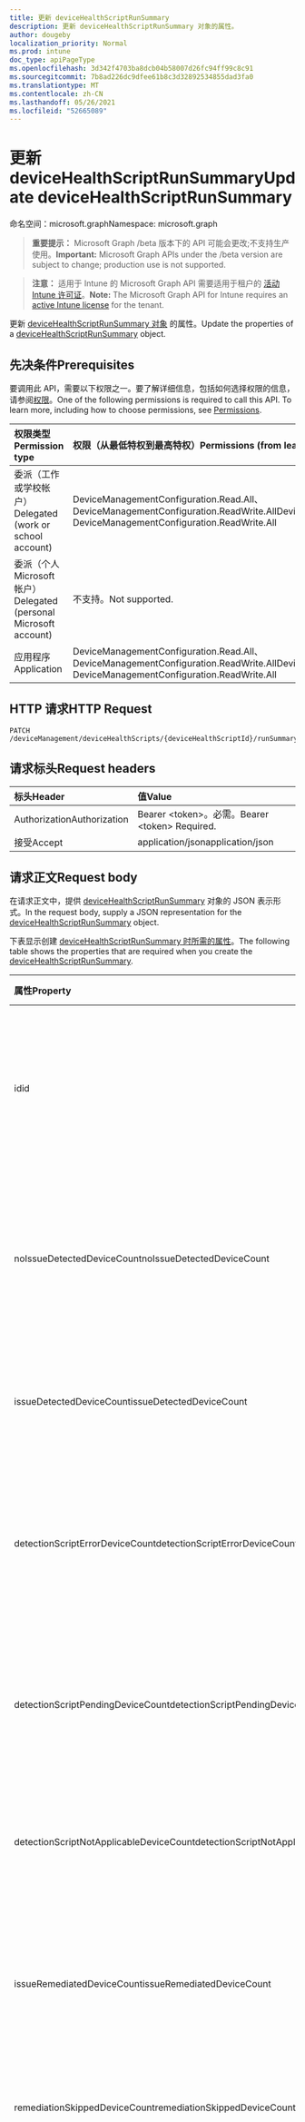 ```yaml
---
title: 更新 deviceHealthScriptRunSummary
description: 更新 deviceHealthScriptRunSummary 对象的属性。
author: dougeby
localization_priority: Normal
ms.prod: intune
doc_type: apiPageType
ms.openlocfilehash: 3d342f4703ba8dcb04b58007d26fc94ff99c8c91
ms.sourcegitcommit: 7b8ad226dc9dfee61b8c3d32892534855dad3fa0
ms.translationtype: MT
ms.contentlocale: zh-CN
ms.lasthandoff: 05/26/2021
ms.locfileid: "52665089"
---
```

# <a name="update-devicehealthscriptrunsummary"></a><span data-ttu-id="2ac92-103">更新 deviceHealthScriptRunSummary</span><span class="sxs-lookup"><span data-stu-id="2ac92-103">Update deviceHealthScriptRunSummary</span></span>

<span data-ttu-id="2ac92-104">命名空间：microsoft.graph</span><span class="sxs-lookup"><span data-stu-id="2ac92-104">Namespace: microsoft.graph</span></span>

> <span data-ttu-id="2ac92-105">**重要提示：** Microsoft Graph /beta 版本下的 API 可能会更改;不支持生产使用。</span><span class="sxs-lookup"><span data-stu-id="2ac92-105">**Important:** Microsoft Graph APIs under the /beta version are subject to change; production use is not supported.</span></span>

> <span data-ttu-id="2ac92-106">**注意：** 适用于 Intune 的 Microsoft Graph API 需要适用于租户的 [活动 Intune 许可证](https://go.microsoft.com/fwlink/?linkid=839381)。</span><span class="sxs-lookup"><span data-stu-id="2ac92-106">**Note:** The Microsoft Graph API for Intune requires an [active Intune license](https://go.microsoft.com/fwlink/?linkid=839381) for the tenant.</span></span>

<span data-ttu-id="2ac92-107">更新 [deviceHealthScriptRunSummary 对象](../resources/intune-devices-devicehealthscriptrunsummary.md) 的属性。</span><span class="sxs-lookup"><span data-stu-id="2ac92-107">Update the properties of a [deviceHealthScriptRunSummary](../resources/intune-devices-devicehealthscriptrunsummary.md) object.</span></span>

## <a name="prerequisites"></a><span data-ttu-id="2ac92-108">先决条件</span><span class="sxs-lookup"><span data-stu-id="2ac92-108">Prerequisites</span></span>
<span data-ttu-id="2ac92-p101">要调用此 API，需要以下权限之一。要了解详细信息，包括如何选择权限的信息，请参阅[权限](/graph/permissions-reference)。</span><span class="sxs-lookup"><span data-stu-id="2ac92-p101">One of the following permissions is required to call this API. To learn more, including how to choose permissions, see [Permissions](/graph/permissions-reference).</span></span>

|<span data-ttu-id="2ac92-111">权限类型</span><span class="sxs-lookup"><span data-stu-id="2ac92-111">Permission type</span></span>|<span data-ttu-id="2ac92-112">权限（从最低特权到最高特权）</span><span class="sxs-lookup"><span data-stu-id="2ac92-112">Permissions (from least to most privileged)</span></span>|
|:---|:---|
|<span data-ttu-id="2ac92-113">委派（工作或学校帐户）</span><span class="sxs-lookup"><span data-stu-id="2ac92-113">Delegated (work or school account)</span></span>|<span data-ttu-id="2ac92-114">DeviceManagementConfiguration.Read.All、DeviceManagementConfiguration.ReadWrite.All</span><span class="sxs-lookup"><span data-stu-id="2ac92-114">DeviceManagementConfiguration.Read.All, DeviceManagementConfiguration.ReadWrite.All</span></span>|
|<span data-ttu-id="2ac92-115">委派（个人 Microsoft 帐户）</span><span class="sxs-lookup"><span data-stu-id="2ac92-115">Delegated (personal Microsoft account)</span></span>|<span data-ttu-id="2ac92-116">不支持。</span><span class="sxs-lookup"><span data-stu-id="2ac92-116">Not supported.</span></span>|
|<span data-ttu-id="2ac92-117">应用程序</span><span class="sxs-lookup"><span data-stu-id="2ac92-117">Application</span></span>|<span data-ttu-id="2ac92-118">DeviceManagementConfiguration.Read.All、DeviceManagementConfiguration.ReadWrite.All</span><span class="sxs-lookup"><span data-stu-id="2ac92-118">DeviceManagementConfiguration.Read.All, DeviceManagementConfiguration.ReadWrite.All</span></span>|

## <a name="http-request"></a><span data-ttu-id="2ac92-119">HTTP 请求</span><span class="sxs-lookup"><span data-stu-id="2ac92-119">HTTP Request</span></span>
<!-- {
  "blockType": "ignored"
}
-->
``` http
PATCH /deviceManagement/deviceHealthScripts/{deviceHealthScriptId}/runSummary
```

## <a name="request-headers"></a><span data-ttu-id="2ac92-120">请求标头</span><span class="sxs-lookup"><span data-stu-id="2ac92-120">Request headers</span></span>
|<span data-ttu-id="2ac92-121">标头</span><span class="sxs-lookup"><span data-stu-id="2ac92-121">Header</span></span>|<span data-ttu-id="2ac92-122">值</span><span class="sxs-lookup"><span data-stu-id="2ac92-122">Value</span></span>|
|:---|:---|
|<span data-ttu-id="2ac92-123">Authorization</span><span class="sxs-lookup"><span data-stu-id="2ac92-123">Authorization</span></span>|<span data-ttu-id="2ac92-124">Bearer &lt;token&gt;。必需。</span><span class="sxs-lookup"><span data-stu-id="2ac92-124">Bearer &lt;token&gt; Required.</span></span>|
|<span data-ttu-id="2ac92-125">接受</span><span class="sxs-lookup"><span data-stu-id="2ac92-125">Accept</span></span>|<span data-ttu-id="2ac92-126">application/json</span><span class="sxs-lookup"><span data-stu-id="2ac92-126">application/json</span></span>|

## <a name="request-body"></a><span data-ttu-id="2ac92-127">请求正文</span><span class="sxs-lookup"><span data-stu-id="2ac92-127">Request body</span></span>
<span data-ttu-id="2ac92-128">在请求正文中，提供 [deviceHealthScriptRunSummary](../resources/intune-devices-devicehealthscriptrunsummary.md) 对象的 JSON 表示形式。</span><span class="sxs-lookup"><span data-stu-id="2ac92-128">In the request body, supply a JSON representation for the [deviceHealthScriptRunSummary](../resources/intune-devices-devicehealthscriptrunsummary.md) object.</span></span>

<span data-ttu-id="2ac92-129">下表显示创建 [deviceHealthScriptRunSummary 时所需的属性](../resources/intune-devices-devicehealthscriptrunsummary.md)。</span><span class="sxs-lookup"><span data-stu-id="2ac92-129">The following table shows the properties that are required when you create the [deviceHealthScriptRunSummary](../resources/intune-devices-devicehealthscriptrunsummary.md).</span></span>

|<span data-ttu-id="2ac92-130">属性</span><span class="sxs-lookup"><span data-stu-id="2ac92-130">Property</span></span>|<span data-ttu-id="2ac92-131">类型</span><span class="sxs-lookup"><span data-stu-id="2ac92-131">Type</span></span>|<span data-ttu-id="2ac92-132">说明</span><span class="sxs-lookup"><span data-stu-id="2ac92-132">Description</span></span>|
|:---|:---|:---|
|<span data-ttu-id="2ac92-133">id</span><span class="sxs-lookup"><span data-stu-id="2ac92-133">id</span></span>|<span data-ttu-id="2ac92-134">String</span><span class="sxs-lookup"><span data-stu-id="2ac92-134">String</span></span>|<span data-ttu-id="2ac92-135">设备运行状况脚本运行摘要实体的键。</span><span class="sxs-lookup"><span data-stu-id="2ac92-135">Key of the device health script run summary entity.</span></span> <span data-ttu-id="2ac92-136">此属性是只读的。</span><span class="sxs-lookup"><span data-stu-id="2ac92-136">This property is read-only.</span></span>|
|<span data-ttu-id="2ac92-137">noIssueDetectedDeviceCount</span><span class="sxs-lookup"><span data-stu-id="2ac92-137">noIssueDetectedDeviceCount</span></span>|<span data-ttu-id="2ac92-138">Int32</span><span class="sxs-lookup"><span data-stu-id="2ac92-138">Int32</span></span>|<span data-ttu-id="2ac92-139">检测脚本未发现问题且设备正常运行的设备数量</span><span class="sxs-lookup"><span data-stu-id="2ac92-139">Number of devices for which the detection script did not find an issue and the device is healthy</span></span>|
|<span data-ttu-id="2ac92-140">issueDetectedDeviceCount</span><span class="sxs-lookup"><span data-stu-id="2ac92-140">issueDetectedDeviceCount</span></span>|<span data-ttu-id="2ac92-141">Int32</span><span class="sxs-lookup"><span data-stu-id="2ac92-141">Int32</span></span>|<span data-ttu-id="2ac92-142">检测脚本发现问题的设备数量</span><span class="sxs-lookup"><span data-stu-id="2ac92-142">Number of devices for which the detection script found an issue</span></span>|
|<span data-ttu-id="2ac92-143">detectionScriptErrorDeviceCount</span><span class="sxs-lookup"><span data-stu-id="2ac92-143">detectionScriptErrorDeviceCount</span></span>|<span data-ttu-id="2ac92-144">Int32</span><span class="sxs-lookup"><span data-stu-id="2ac92-144">Int32</span></span>|<span data-ttu-id="2ac92-145">检测脚本执行遇到错误且未完成的设备数量</span><span class="sxs-lookup"><span data-stu-id="2ac92-145">Number of devices on which the detection script execution encountered an error and did not complete</span></span>|
|<span data-ttu-id="2ac92-146">detectionScriptPendingDeviceCount</span><span class="sxs-lookup"><span data-stu-id="2ac92-146">detectionScriptPendingDeviceCount</span></span>|<span data-ttu-id="2ac92-147">Int32</span><span class="sxs-lookup"><span data-stu-id="2ac92-147">Int32</span></span>|<span data-ttu-id="2ac92-148">尚未运行最新版本的设备运行状况脚本的设备数量</span><span class="sxs-lookup"><span data-stu-id="2ac92-148">Number of devices which have not yet run the latest version of the device health script</span></span>|
|<span data-ttu-id="2ac92-149">detectionScriptNotApplicableDeviceCount</span><span class="sxs-lookup"><span data-stu-id="2ac92-149">detectionScriptNotApplicableDeviceCount</span></span>|<span data-ttu-id="2ac92-150">Int32</span><span class="sxs-lookup"><span data-stu-id="2ac92-150">Int32</span></span>|<span data-ttu-id="2ac92-151">检测脚本不适用的设备数量</span><span class="sxs-lookup"><span data-stu-id="2ac92-151">Number of devices for which the detection script was not applicable</span></span>|
|<span data-ttu-id="2ac92-152">issueRemediatedDeviceCount</span><span class="sxs-lookup"><span data-stu-id="2ac92-152">issueRemediatedDeviceCount</span></span>|<span data-ttu-id="2ac92-153">Int32</span><span class="sxs-lookup"><span data-stu-id="2ac92-153">Int32</span></span>|<span data-ttu-id="2ac92-154">修正脚本能够解决检测到的问题的设备数量</span><span class="sxs-lookup"><span data-stu-id="2ac92-154">Number of devices for which the remediation script was able to resolve the detected issue</span></span>|
|<span data-ttu-id="2ac92-155">remediationSkippedDeviceCount</span><span class="sxs-lookup"><span data-stu-id="2ac92-155">remediationSkippedDeviceCount</span></span>|<span data-ttu-id="2ac92-156">Int32</span><span class="sxs-lookup"><span data-stu-id="2ac92-156">Int32</span></span>|<span data-ttu-id="2ac92-157">已跳过修正的设备数</span><span class="sxs-lookup"><span data-stu-id="2ac92-157">Number of devices for which remediation was skipped</span></span>|
|<span data-ttu-id="2ac92-158">issueReoccurredDeviceCount</span><span class="sxs-lookup"><span data-stu-id="2ac92-158">issueReoccurredDeviceCount</span></span>|<span data-ttu-id="2ac92-159">Int32</span><span class="sxs-lookup"><span data-stu-id="2ac92-159">Int32</span></span>|<span data-ttu-id="2ac92-160">修复脚本成功执行但未能解决检测到的问题的设备数量</span><span class="sxs-lookup"><span data-stu-id="2ac92-160">Number of devices for which the remediation script executed successfully but failed to resolve the detected issue</span></span>|
|<span data-ttu-id="2ac92-161">remediationScriptErrorDeviceCount</span><span class="sxs-lookup"><span data-stu-id="2ac92-161">remediationScriptErrorDeviceCount</span></span>|<span data-ttu-id="2ac92-162">Int32</span><span class="sxs-lookup"><span data-stu-id="2ac92-162">Int32</span></span>|<span data-ttu-id="2ac92-163">修正脚本执行遇到错误且未完成的设备数量</span><span class="sxs-lookup"><span data-stu-id="2ac92-163">Number of devices for which the remediation script execution encountered an error and did not complete</span></span>|
|<span data-ttu-id="2ac92-164">lastScriptRunDateTime</span><span class="sxs-lookup"><span data-stu-id="2ac92-164">lastScriptRunDateTime</span></span>|<span data-ttu-id="2ac92-165">DateTimeOffset</span><span class="sxs-lookup"><span data-stu-id="2ac92-165">DateTimeOffset</span></span>|<span data-ttu-id="2ac92-166">脚本跨所有设备的上次运行时间</span><span class="sxs-lookup"><span data-stu-id="2ac92-166">Last run time for the script across all devices</span></span>|
|<span data-ttu-id="2ac92-167">issueRemediatedCumulativeDeviceCount</span><span class="sxs-lookup"><span data-stu-id="2ac92-167">issueRemediatedCumulativeDeviceCount</span></span>|<span data-ttu-id="2ac92-168">Int32</span><span class="sxs-lookup"><span data-stu-id="2ac92-168">Int32</span></span>|<span data-ttu-id="2ac92-169">过去 30 天内修正的设备数</span><span class="sxs-lookup"><span data-stu-id="2ac92-169">Number of devices that were remediated over the last 30 days</span></span>|



## <a name="response"></a><span data-ttu-id="2ac92-170">响应</span><span class="sxs-lookup"><span data-stu-id="2ac92-170">Response</span></span>
<span data-ttu-id="2ac92-171">如果成功，此方法在响应正文中返回 响应代码和更新的 `200 OK` [deviceHealthScriptRunSummary](../resources/intune-devices-devicehealthscriptrunsummary.md) 对象。</span><span class="sxs-lookup"><span data-stu-id="2ac92-171">If successful, this method returns a `200 OK` response code and an updated [deviceHealthScriptRunSummary](../resources/intune-devices-devicehealthscriptrunsummary.md) object in the response body.</span></span>

## <a name="example"></a><span data-ttu-id="2ac92-172">示例</span><span class="sxs-lookup"><span data-stu-id="2ac92-172">Example</span></span>

### <a name="request"></a><span data-ttu-id="2ac92-173">请求</span><span class="sxs-lookup"><span data-stu-id="2ac92-173">Request</span></span>
<span data-ttu-id="2ac92-174">下面是一个请求示例。</span><span class="sxs-lookup"><span data-stu-id="2ac92-174">Here is an example of the request.</span></span>
``` http
PATCH https://graph.microsoft.com/beta/deviceManagement/deviceHealthScripts/{deviceHealthScriptId}/runSummary
Content-type: application/json
Content-length: 543

{
  "@odata.type": "#microsoft.graph.deviceHealthScriptRunSummary",
  "noIssueDetectedDeviceCount": 10,
  "issueDetectedDeviceCount": 8,
  "detectionScriptErrorDeviceCount": 15,
  "detectionScriptPendingDeviceCount": 1,
  "detectionScriptNotApplicableDeviceCount": 7,
  "issueRemediatedDeviceCount": 10,
  "remediationSkippedDeviceCount": 13,
  "issueReoccurredDeviceCount": 10,
  "remediationScriptErrorDeviceCount": 1,
  "lastScriptRunDateTime": "2017-01-01T00:01:17.4310553-08:00",
  "issueRemediatedCumulativeDeviceCount": 4
}
```

### <a name="response"></a><span data-ttu-id="2ac92-175">响应</span><span class="sxs-lookup"><span data-stu-id="2ac92-175">Response</span></span>
<span data-ttu-id="2ac92-p103">下面是一个响应示例。注意：为了简单起见，可能会将此处所示的响应对象截断。将从实际调用中返回所有属性。</span><span class="sxs-lookup"><span data-stu-id="2ac92-p103">Here is an example of the response. Note: The response object shown here may be truncated for brevity. All of the properties will be returned from an actual call.</span></span>
``` http
HTTP/1.1 200 OK
Content-Type: application/json
Content-Length: 592

{
  "@odata.type": "#microsoft.graph.deviceHealthScriptRunSummary",
  "id": "8221b043-b043-8221-43b0-218243b02182",
  "noIssueDetectedDeviceCount": 10,
  "issueDetectedDeviceCount": 8,
  "detectionScriptErrorDeviceCount": 15,
  "detectionScriptPendingDeviceCount": 1,
  "detectionScriptNotApplicableDeviceCount": 7,
  "issueRemediatedDeviceCount": 10,
  "remediationSkippedDeviceCount": 13,
  "issueReoccurredDeviceCount": 10,
  "remediationScriptErrorDeviceCount": 1,
  "lastScriptRunDateTime": "2017-01-01T00:01:17.4310553-08:00",
  "issueRemediatedCumulativeDeviceCount": 4
}
```




